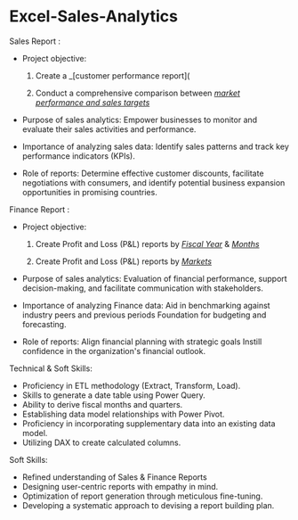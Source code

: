 # Excel-Sales-Analytics
Sales Report :


- Project objective: 

    1. Create a _[customer performance report]( 

    2. Conduct a comprehensive comparison between _[market performance and sales targets](https://github.com//Excel-Sales_Analysis/blob/main/Customer%20Performance%20Report.pdf)_

- Purpose of sales analytics: Empower businesses to monitor and evaluate their sales activities and performance.

- Importance of analyzing sales data: Identify sales patterns and track key performance indicators (KPIs).

- Role of reports: Determine effective customer discounts, facilitate negotiations with consumers, and identify potential business expansion opportunities in promising countries.


 Finance Report :

- Project objective: 

    1. Create Profit and Loss (P&L) reports by _[Fiscal Year](https://github.com/KirandeepMarala/Excel-Sales_Analysis/blob/main/P%26L%20Statement%20by%20Fiscal%20Year.pdf)_ & _[Months](https://github.com/KirandeepMarala/Excel-Sales_Analysis/blob/main/P%26L%20Statement%20by%20Months.pdf)_ 

   2. Create Profit and Loss (P&L) reports by _[Markets](https://github.com/KirandeepMarala/Excel-Sales_Analysis/blob/main/P%26L%20Statement%20by%20Markets.pdf)_

- Purpose of sales analytics: Evaluation of financial performance, support decision-making, and facilitate communication with stakeholders.

- Importance of analyzing Finance data: Aid in benchmarking against industry peers and previous periods Foundation for budgeting and forecasting.

- Role of reports: Align financial planning with strategic goals Instill confidence in the organization's financial outlook.


 Technical & Soft Skills:
- 	Proficiency in ETL methodology (Extract, Transform, Load).
- 	Skills to generate a date table using Power Query.
- 	Ability to derive fiscal months and quarters.
- 	Establishing data model relationships with Power Pivot.
- 	Proficiency in incorporating supplementary data into an existing data model.
- 	Utilizing DAX to create calculated columns.

 Soft Skills:
- 	Refined understanding of Sales & Finance Reports
- 	Designing user-centric reports with empathy in mind.
- 	Optimization of report generation through meticulous fine-tuning.
- 	Developing a systematic approach to devising a report building plan.
